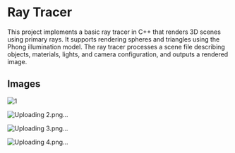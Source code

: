 # Ray Tracer

This project implements a basic ray tracer in C++ that renders 3D scenes using primary rays. It supports rendering spheres and triangles using the Phong illumination model. The ray tracer processes a scene file describing objects, materials, lights, and camera configuration, and outputs a rendered image.

## Images

![1](https://github.com/user-attachments/assets/6bc81a70-66b2-43c9-bdb8-b611bc04fc93)

![Uploading 2.png…]()

![Uploading 3.png…]()

![Uploading 4.png…]()
